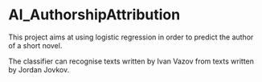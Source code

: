 # AI_AuthorshipAttribution
This project aims at using logistic regression in order to predict the author of a short novel.

The classifier can recognise texts written by Ivan Vazov from texts written by Jordan Jovkov.
